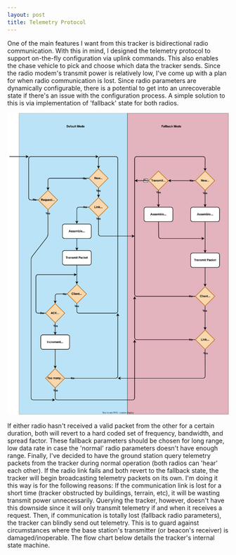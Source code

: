 ```yaml
---
layout: post
title: Telemetry Protocol
---
```


One of the main features I want from this tracker is bidirectional radio communication. With this in mind, I designed the telemetry protocol to support on-the-fly configuration via uplink commands. This also enables the chase vehicle to pick and choose which data the tracker sends. Since the radio modem's transmit power is relatively low, I've come up with a plan for when radio communication is lost. Since radio parameters are dynamically configurable, there is a potential to get into an unrecoverable state if there's an issue with the configuration process. A simple solution to this is via implementation of 'fallback' state for both radios. 

![Telemetry Protocol](/assets/protocol-flowchart.svg)

If either radio hasn't received a valid packet from the other for a certain duration, both will revert to a hard coded set of frequency, bandwidth, and spread factor. These fallback parameters should be chosen for long range, low data rate in case the 'normal' radio parameters doesn't have enough range. Finally, I've decided to have the ground station query telemetry packets from the tracker during normal operation (both radios can 'hear' each other). If the radio link fails and both revert to the fallback state, the tracker will begin broadcasting telemetry packets on its own. I'm doing it this way is for the following reasons: If the communication link is lost for a short time (tracker obstructed by buildings, terrain, etc), it will be wasting transmit power unnecessarily. Querying the tracker, however, doesn't have this downside since it will only transmit telemetry if and when it receives a request. Then, if communication is totally lost (fallback radio parameters), the tracker can blindly send out telemetry. This is to guard against circumstances where the base station's transmitter (or beacon's receiver) is damaged/inoperable. The flow chart below details the tracker's internal state machine.


